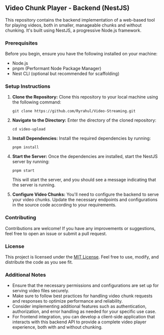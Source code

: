 ## Video Chunk Player - Backend (NestJS)

This repository contains the backend implementation of a web-based tool for playing videos, both in smaller, manageable chunks and without chunking. It's built using NestJS, a progressive Node.js framework.

### Prerequisites

Before you begin, ensure you have the following installed on your machine:

- Node.js
- pnpm (Performant Node Package Manager)
- Nest CLI (optional but recommended for scaffolding)

### Setup Instructions

1. **Clone the Repository:** Clone this repository to your local machine using the following command:

   ```
   git clone https://github.com/Ryrahul/Video-Streaming.git
   ```

2. **Navigate to the Directory:** Enter the directory of the cloned repository:

   ```
   cd video-upload
   ```

3. **Install Dependencies:** Install the required dependencies by running:

   ```
   pnpm install
   ```

4. **Start the Server:** Once the dependencies are installed, start the NestJS server by running:

   ```
   pnpm start
   ```

   This will start the server, and you should see a message indicating that the server is running.

5. **Configure Video Chunks:** You'll need to configure the backend to serve your video chunks. Update the necessary endpoints and configurations in the source code according to your requirements.

### Contributing

Contributions are welcome! If you have any improvements or suggestions, feel free to open an issue or submit a pull request.

### License

This project is licensed under the [MIT License](LICENSE). Feel free to use, modify, and distribute the code as you see fit.

### Additional Notes

- Ensure that the necessary permissions and configurations are set up for serving video files securely.
- Make sure to follow best practices for handling video chunk requests and responses to optimize performance and reliability.
- Consider implementing additional features such as authentication, authorization, and error handling as needed for your specific use case.
- For frontend integration, you can develop a client-side application that interacts with this backend API to provide a complete video player experience, both with and without chunking.
